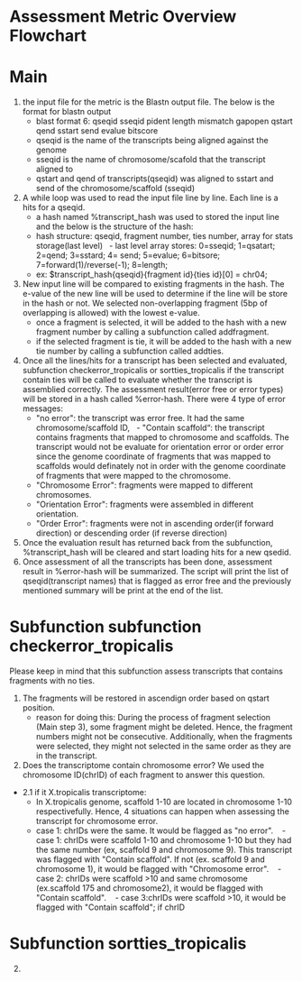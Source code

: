 # Assessment Metric Overview Flowchart

# Main 
1. the input file for the metric is the Blastn output file. The below is the format for blastn output 
   - blast format 6: qseqid sseqid pident length mismatch gapopen qstart qend sstart send evalue bitscore
   - qseqid is the name of the transcripts being aligned against the genome
   - sseqid is the name of chromosome/scafold that the transcript aligned to
   - qstart and qend of transcripts(qseqid) was aligned to sstart and send of the chromosome/scaffold (sseqid) 
2. A while loop was used to read the input file line by line. Each line is a hits for a qseqid. 
   - a hash named %transcript_hash was used to stored the input line and the below is the structure of the hash:
   - hash structure: qseqid, fragment number, ties number, array for stats storage(last level)
    - last level array stores: 0=sseqid; 1=qsatart; 2=qend; 3=sstard; 4= send; 5=evalue; 6=bitsore; 7=forward(1)/reverse(-1); 8=length;
   - ex: $transcript_hash{qseqid}{fragment id}{ties id}[0] = chr04;
3. New input line will be compared to existing fragments in the hash. The e-value of the new line will be used to determine if the line will be store in the hash or not. We selected non-overlapping fragment (5bp of overlapping is allowed) with the lowest e-value. 
    - once a fragment is selected, it will be added to the hash with a new fragment number by calling a subfunction called addfragment.
   - if the selected fragment is tie, it will be added to the hash with a new tie number by calling a subfunction called addties. 
4. Once all the lines/hits for a transcript has been selected and evaluated, subfunction checkerror_tropicalis or sortties_tropicalis if the transcript contain ties will be called to evaluate whether the transcript is assemblied correctly. The assessment result(error free or error types) will be stored in a hash called %error-hash. There were 4 type of error messages:
   - "no error": the transcript was error free. It had the same chromosome/scaffold ID, 
   - "Contain scaffold“: the transcript contains fragments that mapped to chromosome and scaffolds. The transcript would not be evaluate for orientation error or order error since the genome coordinate of fragments that was mapped to scaffolds would definately not in order with the genome coordinate of fragments that were mapped to the chromosome. 
   - "Chromosome Error": fragments were mapped to different chromosomes.
   - "Orientation Error": fragments were assembled in different orientation.
   - "Order Error": fragments were not in ascending order(if forward direction)  or descending order (if reverse direction)
 5. Once the evaluation result has returned back from the subfunction, %transcript_hash will be cleared and start loading hits for a new qsedid. 
 6. Once assessment of all the transcripts has been done, assessment result in %error-hash will be summarized. The script will print the list of qseqid(transcript names) that is flagged as error free and the previously mentioned summary will be print at the end of the list.  
 
 # Subfunction subfunction checkerror_tropicalis 
 Please keep in mind that this subfunction assess transcripts that contains fragments with no ties. 
 1. The fragments will be restored in ascendign order based on qstart position. 
    - reason for doing this: During the process of fragment selection (Main step 3), some fragment might be deleted. Hence, the fragment numbers might not be consecutive. Additionally, when the fragments were selected, they might not selected in the same order as they are in the transcript.  
2. Does the transcriptome contain chromosome error? We used the chromosome ID(chrID) of each fragment to answer this question. 
- 2.1 if it X.tropicalis transcriptome:
    - In X.tropicalis genome, scaffold 1-10 are located in chromosome 1-10 respectivefully. Hence, 4 situations can happen when assessing the transcript for chromosome error. 
    - case 1: chrIDs were the same. It would be flagged as "no error".
    - case 1:  chrIDs were scaffold 1-10 and chromosome 1-10 but they had the same number (ex, scaffold 9 and chromosome 9). This transcript was flagged with "Contain scaffold".  If not (ex. scaffold 9 and chromosome 1), it would be flagged with "Chromosome error". 
    - case 2: chrIDs were scaffold >10 and same chromosome (ex.scaffold 175 and chromosome2), it would be flagged with "Contain scaffold".
    - case 3:chrIDs were scaffold >10, it would be flagged with "Contain scaffold"; if chrID
 
 
 # Subfunction sortties_tropicalis
 2.
 
